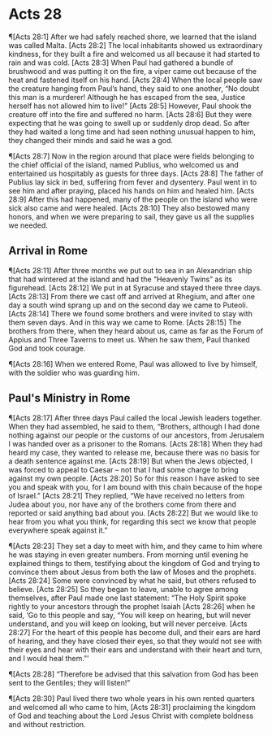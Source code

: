 # Acts 28

¶[Acts 28:1] After we had safely reached shore, we learned that the island was called Malta.
[Acts 28:2] The local inhabitants showed us extraordinary kindness, for they built a fire and welcomed us all because it had started to rain and was cold.
[Acts 28:3] When Paul had gathered a bundle of brushwood and was putting it on the fire, a viper came out because of the heat and fastened itself on his hand.
[Acts 28:4] When the local people saw the creature hanging from Paul’s hand, they said to one another, “No doubt this man is a murderer! Although he has escaped from the sea, Justice herself has not allowed him to live!”
[Acts 28:5] However, Paul shook the creature off into the fire and suffered no harm.
[Acts 28:6] But they were expecting that he was going to swell up or suddenly drop dead. So after they had waited a long time and had seen nothing unusual happen to him, they changed their minds and said he was a god.

¶[Acts 28:7] Now in the region around that place were fields belonging to the chief official of the island, named Publius, who welcomed us and entertained us hospitably as guests for three days.
[Acts 28:8] The father of Publius lay sick in bed, suffering from fever and dysentery. Paul went in to see him and after praying, placed his hands on him and healed him.
[Acts 28:9] After this had happened, many of the people on the island who were sick also came and were healed.
[Acts 28:10] They also bestowed many honors, and when we were preparing to sail, they gave us all the supplies we needed.

## Arrival in Rome
¶[Acts 28:11] After three months we put out to sea in an Alexandrian ship that had wintered at the island and had the “Heavenly Twins” as its figurehead.
[Acts 28:12] We put in at Syracuse and stayed there three days.
[Acts 28:13] From there we cast off and arrived at Rhegium, and after one day a south wind sprang up and on the second day we came to Puteoli.
[Acts 28:14] There we found some brothers and were invited to stay with them seven days. And in this way we came to Rome.
[Acts 28:15] The brothers from there, when they heard about us, came as far as the Forum of Appius and Three Taverns to meet us. When he saw them, Paul thanked God and took courage.

¶[Acts 28:16] When we entered Rome, Paul was allowed to live by himself, with the soldier who was guarding him.

## Paul's Ministry in Rome
¶[Acts 28:17] After three days Paul called the local Jewish leaders together. When they had assembled, he said to them, “Brothers, although I had done nothing against our people or the customs of our ancestors, from Jerusalem I was handed over as a prisoner to the Romans.
[Acts 28:18] When they had heard my case, they wanted to release me, because there was no basis for a death sentence against me.
[Acts 28:19] But when the Jews objected, I was forced to appeal to Caesar – not that I had some charge to bring against my own people.
[Acts 28:20] So for this reason I have asked to see you and speak with you, for I am bound with this chain because of the hope of Israel.”
[Acts 28:21] They replied, “We have received no letters from Judea about you, nor have any of the brothers come from there and reported or said anything bad about you.
[Acts 28:22] But we would like to hear from you what you think, for regarding this sect we know that people everywhere speak against it.”

¶[Acts 28:23] They set a day to meet with him, and they came to him where he was staying in even greater numbers. From morning until evening he explained things to them, testifying about the kingdom of God and trying to convince them about Jesus from both the law of Moses and the prophets.
[Acts 28:24] Some were convinced by what he said, but others refused to believe.
[Acts 28:25] So they began to leave, unable to agree among themselves, after Paul made one last statement: “The Holy Spirit spoke rightly to your ancestors through the prophet Isaiah
[Acts 28:26] when he said, ‘Go to this people and say, “You will keep on hearing, but will never understand, and you will keep on looking, but will never perceive.
[Acts 28:27] For the heart of this people has become dull, and their ears are hard of hearing, and they have closed their eyes, so that they would not see with their eyes and hear with their ears and understand with their heart and turn, and I would heal them.”’

¶[Acts 28:28] “Therefore be advised that this salvation from God has been sent to the Gentiles; they will listen!”

¶[Acts 28:30] Paul lived there two whole years in his own rented quarters and welcomed all who came to him,
[Acts 28:31] proclaiming the kingdom of God and teaching about the Lord Jesus Christ with complete boldness and without restriction.
